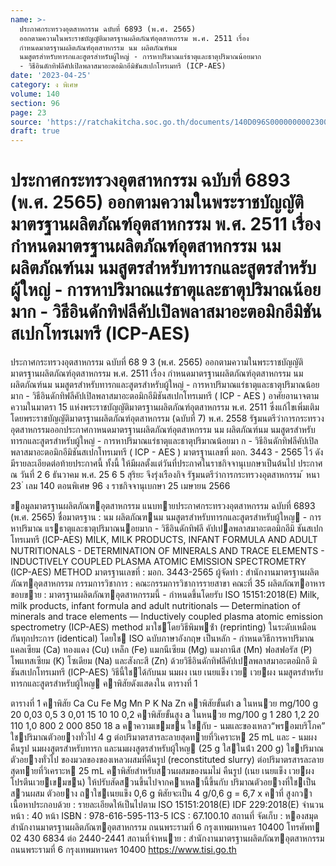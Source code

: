 ```yaml
---
name: >-
  ประกาศกระทรวงอุตสาหกรรม ฉบับที่ 6893 (พ.ศ. 2565)
  ออกตามความในพระราชบัญญัติมาตรฐานผลิตภัณฑ์อุตสาหกรรม พ.ศ. 2511 เรื่อง
  กำหนดมาตรฐานผลิตภัณฑ์อุตสาหกรรม นม ผลิตภัณฑ์นม
  นมสูตรสำหรับทารกและสูตรสำหรับผู้ใหญ่ - การหาปริมาณแร่ธาตุและธาตุปริมาณน้อยมาก
  - วิธีอินดักทิฟลีคัปเปิลพลาสมาอะตอมิกอีมิชันสเปกโทรเมทรี (ICP-AES)
date: '2023-04-25'
category: ง พิเศษ
volume: 140
section: 96
page: 23
source: 'https://ratchakitcha.soc.go.th/documents/140D096S0000000002300.pdf'
draft: true
---
```


# ประกาศกระทรวงอุตสาหกรรม ฉบับที่ 6893 (พ.ศ. 2565) ออกตามความในพระราชบัญญัติมาตรฐานผลิตภัณฑ์อุตสาหกรรม พ.ศ. 2511 เรื่อง กำหนดมาตรฐานผลิตภัณฑ์อุตสาหกรรม นม ผลิตภัณฑ์นม นมสูตรสำหรับทารกและสูตรสำหรับผู้ใหญ่ - การหาปริมาณแร่ธาตุและธาตุปริมาณน้อยมาก - วิธีอินดักทิฟลีคัปเปิลพลาสมาอะตอมิกอีมิชันสเปกโทรเมทรี (ICP-AES)

ประกาศกระทรวงอุตสาหกรรม ฉบับที่ 68 9 3 (พ.ศ. 2565) ออกตามความในพระราชบัญญัติมาตรฐานผลิตภัณฑ์อุตสาหกรรม พ.ศ. 2511 เรื่อง กำหนดมาตรฐานผลิตภัณฑ์อุตสาหกรรม นม ผลิตภัณฑ์นม นมสูตรสำหรับทารกและสูตรสำหรับผู้ใหญ่ - การหาปริมาณแร่ธาตุและธาตุปริมาณน้อยมาก - วิธีอินดักทิฟลีคัปเปิลพลาสมาอะตอมิกอีมิชันสเปกโทรเมทรี ( ICP - AES ) อาศัยอานาจตามความในมาตรา 15 แห่งพระราชบัญญัติมาตรฐานผลิตภัณฑ์อุตสาหกรรม พ.ศ. 2511 ซึ่งแก้ไขเพิ่มเติมโดยพระราชบัญญัติมาตรฐานผลิตภัณฑ์อุตสาหกรรม (ฉบับที่ 7) พ.ศ. 2558 รัฐมนตรีว่าการกระทรวงอุตสาหกรรมออกประกาศกาหนดมาตรฐานผลิตภัณฑ์อุตสาหกรรม นม ผลิตภัณฑ์นม นมสูตรสำหรับทารกและสูตรสำหรับผู้ใหญ่ - การหาปริมาณแร่ธาตุและธาตุปริมาณน้อยมา ก - วิธีอินดักทิฟลีคัปเปิลพลาสมาอะตอมิกอีมิชันสเปกโทรเมทรี ( ICP - AES ) มาตรฐานเลขที่ มอก. 3443 - 2565 ไว้ ดังมีรายละเอียดต่อท้ายประกาศนี้ ทั้งนี้ ให้มีผลตั้งแต่วันที่ประกาศในราชกิจจานุเบกษาเป็นต้นไป ประกาศ ณ วันที่ 2 6 ธันวาคม พ.ศ. 25 6 5 สุริยะ จึงรุ่งเรืองกิจ รัฐมนตรีว่าการกระทรวงอุตสาหกรรม ้ หนา 23 ่ เลม 140 ตอนพิเศษ 96 ง ราชกิจจานุเบกษา 25 เมษายน 2566

ขอมูลมาตรฐานผลิตภัณฑอุตสาหกรรม แนบทายประกาศกระทรวงอุตสาหกรรม ฉบับที่ 6893 (พ.ศ. 2565) ชื่อมาตรฐาน : นม ผลิตภัณฑนม นมสูตรสําหรับทารกและสูตรสําหรับผู้ใหญ - การหาปริมาณ แรธาตุและธาตุปริมาณนอยมาก - วิธีอินดักทิฟลี คัปเปลพลาสมาอะตอมิกอีมิ ชันสเปกโทรเมทรี (ICP-AES) MILK, MILK PRODUCTS, INFANT FORMULA AND ADULT NUTRITIONALS - DETERMINATION OF MINERALS AND TRACE ELEMENTS - INDUCTIVELY COUPLED PLASMA ATOMIC EMISSION SPECTROMETRY (ICP-AES) METHOD มาตรฐานเลขที่ : มอก. 3443-2565 ผู้จัดทํา : สํานักงานมาตรฐานผลิตภัณฑอุตสาหกรรม กรรมการวิชาการ : คณะกรรมการวิชาการรายสาขา คณะที่ 35 ผลิตภัณฑอาหาร ขอบขาย : มาตรฐานผลิตภัณฑอุตสาหกรรมนี้ - กําหนดขึ้นโดยรับ ISO 15151:2018(E) Milk, milk products, infant formula and adult nutritionals — Determination of minerals and trace elements — Inductively coupled plasma atomic emission spectrometry (ICP-AES) method มาใชโดยวิธีพิมพซ้ํา (reprinting) ในระดับเหมือนกันทุกประการ (identical) โดยใช ISO ฉบับภาษาอังกฤษ เป็นหลัก - กําหนดวิธีการหาปริมาณแคลเซียม (Ca) ทองแดง (Cu) เหล็ก (Fe) แมกนีเซียม (Mg) แมงกานีส (Mn) ฟอสฟอรัส (P) โพแทสเซียม (K) โซเดียม (Na) และสังกะสี (Zn) ด้วยวิธีอินดักทิฟลีคัปเปลพลาสมาอะตอมิกอี มิชันสเปกโทรเมทรี (ICP-AES) วิธีนี้ใชได้กับนม นมผง เนย เนยแข็ง เวย เวยผง นมสูตรสําหรับทารกและสูตรสําหรับผู้ใหญ คาพิสัยดังแสดงใน ตารางที่ 1

ตารางที่ 1 คาพิสัย Ca Cu Fe Mg Mn P K Na Zn คาพิสัยขั้นต่ํา a ในหนวย mg/100 g 20 0,03 0,5 3 0,01 15 10 10 0,2 คาพิสัยขั้นสูง a ในหนวย mg/100 g 1 280 1,2 20 110 1,0 800 2 000 850 18 a คาความเขมขน ใชกับ - นมและของเหลว“พรอมบริโภค” ใชปริมาณตัวอยางทั่วไป 4 g ต่อปริมาตรสารละลายสุดทายที่วิเคราะห 25 mL และ - นมผงคืนรูป นมผงสูตรสําหรับทารก และนมผงสูตรสําหรับผู้ใหญ (25 g ใสในน้ํา 200 g) ใชปริมาณตัวอยางทั่วไป ของมวลของของเหลวผสมที่คืนรูป (reconstituted slurry) ต่อปริมาตรสารละลายสุดทายที่วิเคราะห 25 mL คาพิสัยสําหรับสวนผสมของนมไม่ คืนรูป (เนย เนยแข็ง เวยผง โปรตีนเวยเขมขน) ให้ปรับสัดสวนขึ้นไปจากคาเหลานี้ขึ้นกับ ปริมาณตัวอยางที่ใชเป็นสวนผสม ตัวอยาง ถาใชเนยแข็ง 0,6 g พิสัยจะเป็น 4 g/0,6 g = 6,7 x คาที่ สูงกวา เนื้อหาประกอบด้วย : รายละเอียดให้เป็นไปตาม ISO 15151:2018(E) IDF 229:2018(E) จํานวนหน้า : 40 หน้า ISBN : 978-616-595-113-5 ICS : 67.100.10 สถานที่ จัดเก็บ : หองสมุดสํานักงานมาตรฐานผลิตภัณฑอุตสาหกรรม ถนนพระรามที่ 6 กรุงเทพมหานคร 10400 โทรศัพท 02 430 6834 ต่อ 2440-2441 สถานที่จําหนาย : สํานักงานมาตรฐานผลิตภัณฑอุตสาหกรรม ถนนพระรามที่ 6 กรุงเทพมหานคร 10400 https://www.tisi.go.th
